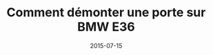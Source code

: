 ---
layout: post
title:  " Comment démonter une porte sur BMW E36 "
description: 
tags: tuto, comment, enlever, demonter, porte, portière, bmw, e36, serie 3,
date: 2015-07-15 
img: generic-video.jpg
categories: BMW	
modele: ---> E36
video: 1pE4YpnMygg
t_time: 20 minutes
t_difficulty: débutant
t_saving: économisez 40€ minimum
---